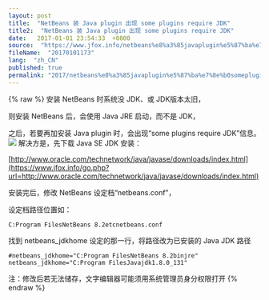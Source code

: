 ```yaml
---
layout: post
title:  "NetBeans 装 Java plugin 出现 some plugins require JDK"
title2:  "NetBeans 装 Java plugin 出现 some plugins require JDK"
date:   2017-01-01 23:54:33  +0800
source:  "https://www.jfox.info/netbeans%e8%a3%85javaplugin%e5%87%ba%e7%8e%b0somepluginsrequirejdk.html"
fileName:  "20170101173"
lang:  "zh_CN"
published: true
permalink: "2017/netbeans%e8%a3%85javaplugin%e5%87%ba%e7%8e%b0somepluginsrequirejdk.html"
---
```

{% raw %}
安装 NetBeans 时系统没 JDK、或 JDK版本太旧，

则安装 NetBeans 后，会使用 Java JRE 启动，而不是 JDK，

之后，若要再加安装 Java plugin 时，会出现“some plugins require JDK”信息。
![](b845fc4.png)
解决方是，先下载 Java SE JDK 安装：

[http://www.oracle.com/technetwork/java/javase/downloads/index.html](https://www.jfox.info/go.php?url=http://www.oracle.com/technetwork/java/javase/downloads/index.html)

安装完后，修改 NetBeans 设定档“netbeans.conf”，

设定档路径位置如：

    C:Program FilesNetBeans 8.2etcnetbeans.conf

找到 netbeans_jdkhome 设定的那一行，将路径改为已安装的 Java JDK 路径

    #netbeans_jdkhome="C:Program FilesNetBeans 8.2binjre"
    netbeans_jdkhome="C:Program FilesJavajdk1.8.0_131"

注：修改后若无法储存，文字编辑器可能须用系统管理员身分权限打开
{% endraw %}